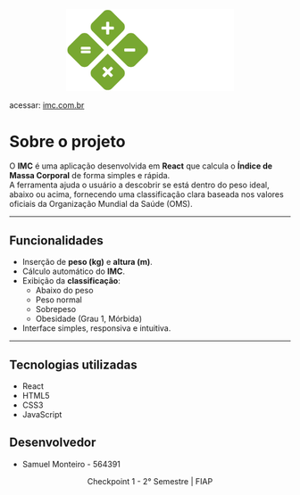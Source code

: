 <div align="center">

<a href=""><img src="./src/assets/img/logo.png" width="300px"/></a>
</div>

acessar: [imc.com.br]()

# Sobre o projeto
O **IMC** é uma aplicação desenvolvida em **React** que calcula o **Índice de Massa Corporal** de forma simples e rápida.  
A ferramenta ajuda o usuário a descobrir se está dentro do peso ideal, abaixo ou acima, fornecendo uma classificação clara baseada nos valores oficiais da Organização Mundial da Saúde (OMS).

---

## Funcionalidades
- Inserção de **peso (kg)** e **altura (m)**.  
- Cálculo automático do **IMC**.  
- Exibição da **classificação**:  
  - Abaixo do peso  
  - Peso normal  
  - Sobrepeso  
  - Obesidade (Grau 1, Mórbida)  
- Interface simples, responsiva e intuitiva.

---

## Tecnologias utilizadas
- React
- HTML5  
- CSS3  
- JavaScript

## Desenvolvedor 

* Samuel Monteiro - 564391

<p align="center">Checkpoint 1 - 2° Semestre | FIAP</p>